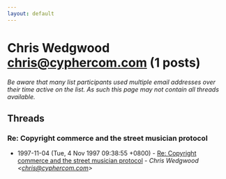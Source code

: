 ```yaml
---
layout: default
---
```


# Chris Wedgwood <chris@cyphercom.com> (1 posts)

_Be aware that many list participants used multiple email addresses over their time active on the list. As such this page may not contain all threads available._

## Threads

### Re: Copyright commerce and the street musician protocol
+ 1997-11-04 (Tue, 4 Nov 1997 09:38:55 +0800) - [Re: Copyright commerce and the street musician protocol](/archive/1997/11/2c334f404e7d64fa3dc96a907d4a9eeb4852bf8159f721d90cc32a2a9df19c46) - _Chris Wedgwood \<chris@cyphercom.com\>_

